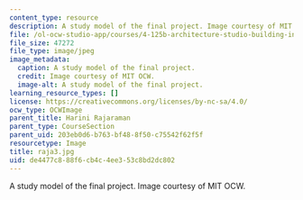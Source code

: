 ```yaml
---
content_type: resource
description: A study model of the final project. Image courtesy of MIT OCW.
file: /ol-ocw-studio-app/courses/4-125b-architecture-studio-building-in-landscapes-fall-2005/de4477c888f6cb4c4ee353c8bd2dc802_raja3.jpg
file_size: 47272
file_type: image/jpeg
image_metadata:
  caption: A study model of the final project.
  credit: Image courtesy of MIT OCW.
  image-alt: A study model of the final project.
learning_resource_types: []
license: https://creativecommons.org/licenses/by-nc-sa/4.0/
ocw_type: OCWImage
parent_title: Harini Rajaraman
parent_type: CourseSection
parent_uid: 203eb0d6-b763-bf48-8f50-c75542f62f5f
resourcetype: Image
title: raja3.jpg
uid: de4477c8-88f6-cb4c-4ee3-53c8bd2dc802
---
```

A study model of the final project. Image courtesy of MIT OCW.